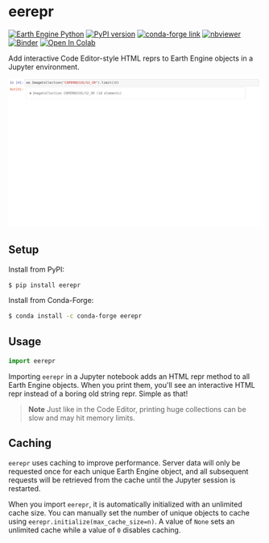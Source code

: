 # eerepr

[![Earth Engine Python](https://img.shields.io/badge/Earth%20Engine%20API-Python-green)](https://developers.google.com/earth-engine/tutorials/community/intro-to-python-api)
[![PyPI version](https://badge.fury.io/py/eerepr.svg)](https://badge.fury.io/py/eerepr)
[![conda-forge link](https://img.shields.io/conda/vn/conda-forge/eerepr)](https://anaconda.org/conda-forge/eerepr)
[![nbviewer](https://raw.githubusercontent.com/jupyter/design/master/logos/Badges/nbviewer_badge.svg)](https://nbviewer.org/github/aazuspan/eerepr/blob/main/docs/notebooks/demo.ipynb)
[![Binder](https://mybinder.org/badge_logo.svg)](https://mybinder.org/v2/gh/aazuspan/eerepr/HEAD?labpath=docs%2Fnotebooks%2Fdemo.ipynb)
[![Open In Colab](https://colab.research.google.com/assets/colab-badge.svg)](https://colab.research.google.com/github/aazuspan/eerepr/blob/main/docs/notebooks/demo.ipynb)

Add interactive Code Editor-style HTML reprs to Earth Engine objects in a Jupyter environment.

![eerepr demo expanding the metadata for an image collection](assets/eerepr.gif)

## Setup

Install from PyPI:

```bash
$ pip install eerepr
```

Install from Conda-Forge:

```bash
$ conda install -c conda-forge eerepr
```

## Usage

```python
import eerepr
```

Importing `eerepr` in a Jupyter notebook adds an HTML repr method to all Earth Engine objects. When you print them, you'll see an interactive HTML repr instead of a boring old string repr. Simple as that!

> **Note**
> Just like in the Code Editor, printing huge collections can be slow and may hit memory limits.

## Caching

`eerepr` uses caching to improve performance. Server data will only be requested once for each unique Earth Engine object, and all subsequent requests will be retrieved from the cache until the Jupyter session is restarted.

When you import `eerepr`, it is automatically initialized with an unlimited cache size. You can manually set the number of unique objects to cache using `eerepr.initialize(max_cache_size=n)`. A value of `None` sets an unlimited cache while a value of `0` disables caching.
